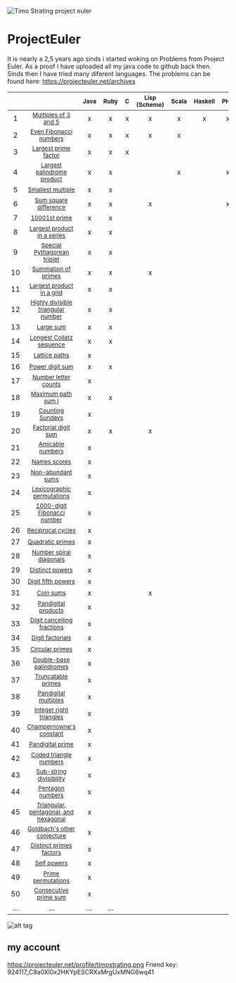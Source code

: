 ![Timo Strating project euler](https://projecteuler.net/profile/timostrating.png)

# ProjectEuler
It is nearly a 2,5 years ago sinds i started woking on Problems from Project Euler.
As a proof I have uploaded all my java code to github back then.
Sinds then I have tried many diferent languages.
The problems can be found here:  https://projecteuler.net/archives


|       |                                                                                             | <sup> Java </sup> | <sup> Ruby </sup> | <sup> C </sup> | <sup> Lisp (Scheme) </sup> | <sup> Scala </sup> | <sup> Haskell </sup> | <sup> PHP </sup> | <sup> Bash </sup> | <sup> PL/SQL </sup> | <sup> Mathematica </sup> |
| :-:   | :-:                                                                                         | :-:               | :-:               | :-:            | :-:                        | :-:                | :-:                  | :-:              | :-:               | :-:                 | :-:                      |
|     1 | <sub> [Multiples of 3 and 5](https://projecteuler.net/problem=1) </sub>                     | x                 | x                 | x              | x                          | x                  | x                    | x                | x                 | x                   | x                        |
|     2 | <sub> [Even Fibonacci numbers](https://projecteuler.net/problem=2) </sub>                   | x                 | x                 | x              | x                          | x                  |                      |                  |                   | x                   | x                        |
|     3 | <sub> [Largest prime factor](https://projecteuler.net/problem=3) </sub>                     | x                 | x                 | x              |                            |                    |                      |                  |                   | x                   | x                        |
|     4 | <sub> [Largest palindrome product](https://projecteuler.net/problem=4) </sub>               | x                 | x                 |                |                            | x                  |                      | x                |                   |                     | x                        |
|     5 | <sub> [Smallest multiple](https://projecteuler.net/problem=5) </sub>                        | x                 | x                 |                |                            |                    |                      |                  |                   |                     | x                        |
|     6 | <sub> [Sum square difference](https://projecteuler.net/problem=6) </sub>                    | x                 | x                 |                | x                          |                    |                      | x                |                   |                     | x                        |
|     7 | <sub> [10001st prime](https://projecteuler.net/problem=7) </sub>                            | x                 | x                 |                |                            |                    |                      |                  |                   |                     | x                        |
|     8 | <sub> [Largest product in a series](https://projecteuler.net/problem=8) </sub>              | x                 | x                 |                |                            |                    |                      |                  |                   |                     |                          |
|     9 | <sub> [Special Pythagorean triplet](https://projecteuler.net/problem=9) </sub>              | x                 | x                 |                |                            |                    |                      |                  |                   |                     |                          |
|    10 | <sub> [Summation of primes](https://projecteuler.net/problem=10) </sub>                     | x                 | x                 |                | x                          |                    |                      |                  |                   |                     | x                        |
|    11 | <sub> [Largest product in a grid](https://projecteuler.net/problem=11) </sub>               | x                 | x                 |                |                            |                    |                      |                  |                   |                     |                          |
|    12 | <sub> [Highly divisible triangular number](https://projecteuler.net/problem=12) </sub>      | x                 | x                 |                |                            |                    |                      |                  |                   |                     |                          |
|    13 | <sub> [Large sum](https://projecteuler.net/problem=13) </sub>                               | x                 | x                 |                |                            |                    |                      |                  |                   |                     |                          |
|    14 | <sub> [Longest Collatz sequence](https://projecteuler.net/problem=14) </sub>                | x                 | x                 |                |                            |                    |                      |                  |                   |                     |                          |
|    15 | <sub> [Lattice paths](https://projecteuler.net/problem=15) </sub>                           | x                 |                   |                |                            |                    |                      |                  |                   |                     |                          |
|    16 | <sub> [Power digit sum](https://projecteuler.net/problem=16) </sub>                         | x                 | x                 |                |                            |                    |                      |                  |                   |                     |                          |
|    17 | <sub> [Number letter counts](https://projecteuler.net/problem=17) </sub>                    | x                 |                   |                |                            |                    |                      |                  |                   |                     |                          |
|    18 | <sub> [Maximum path sum I](https://projecteuler.net/problem=18) </sub>                      | x                 | x                 |                |                            |                    |                      |                  |                   |                     |                          |
|    19 | <sub> [Counting Sundays](https://projecteuler.net/problem=19) </sub>                        | x                 |                   |                |                            |                    |                      |                  |                   |                     |                          |
|    20 | <sub> [Factorial digit sum](https://projecteuler.net/problem=20) </sub>                     | x                 | x                 |                | x                          |                    |                      |                  |                   |                     | x                        |
|    21 | <sub> [Amicable numbers](https://projecteuler.net/problem=21) </sub>                        | x                 |                   |                |                            |                    |                      |                  |                   |                     |                          |
|    22 | <sub> [Names scores](https://projecteuler.net/problem=22) </sub>                            | x                 |                   |                |                            |                    |                      |                  |                   |                     |                          |
|    23 | <sub> [Non-abundant sums](https://projecteuler.net/problem=23) </sub>                       | x                 |                   |                |                            |                    |                      |                  |                   |                     |                          |
|    24 | <sub> [Lexicographic permutations](https://projecteuler.net/problem=24) </sub>              | x                 |                   |                |                            |                    |                      |                  |                   |                     |                          |
|    25 | <sub> [1000-digit Fibonacci number](https://projecteuler.net/problem=25) </sub>             | x                 |                   |                |                            |                    |                      |                  |                   |                     |                          |
|    26 | <sub> [Reciprocal cycles](https://projecteuler.net/problem=26) </sub>                       | x                 |                   |                |                            |                    |                      |                  |                   |                     |                          |
|    27 | <sub> [Quadratic primes](https://projecteuler.net/problem=27) </sub>                        | x                 |                   |                |                            |                    |                      |                  |                   |                     |                          |
|    28 | <sub> [Number spiral diagonals](https://projecteuler.net/problem=28) </sub>                 | x                 |                   |                |                            |                    |                      |                  |                   |                     |                          |
|    29 | <sub> [Distinct powers](https://projecteuler.net/problem=29) </sub>                         | x                 |                   |                |                            |                    |                      |                  |                   |                     |                          |
|    30 | <sub> [Digit fifth powers](https://projecteuler.net/problem=30) </sub>                      | x                 |                   |                |                            |                    |                      |                  |                   |                     |                          |
|    31 | <sub> [Coin sums](https://projecteuler.net/problem=31) </sub>                               | x                 |                   |                | x                          |                    |                      |                  |                   |                     |                          |
|    32 | <sub> [Pandigital products](https://projecteuler.net/problem=32) </sub>                     | x                 |                   |                |                            |                    |                      |                  |                   |                     |                          |
|    33 | <sub> [Digit cancelling fractions](https://projecteuler.net/problem=33) </sub>              | x                 |                   |                |                            |                    |                      |                  |                   |                     |                          |
|    34 | <sub> [Digit factorials](https://projecteuler.net/problem=34) </sub>                        | x                 |                   |                |                            |                    |                      |                  |                   |                     |                          |
|    35 | <sub> [Circular primes](https://projecteuler.net/problem=35) </sub>                         | x                 |                   |                |                            |                    |                      |                  |                   |                     |                          |
|    36 | <sub> [Double-base palindromes](https://projecteuler.net/problem=36) </sub>                 | x                 |                   |                |                            |                    |                      |                  |                   |                     |                          |
|    37 | <sub> [Truncatable primes](https://projecteuler.net/problem=37) </sub>                      | x                 |                   |                |                            |                    |                      |                  |                   |                     |                          |
|    38 | <sub> [Pandigital multiples](https://projecteuler.net/problem=38) </sub>                    | x                 |                   |                |                            |                    |                      |                  |                   |                     |                          |
|    39 | <sub> [Integer right triangles](https://projecteuler.net/problem=39) </sub>                 | x                 |                   |                |                            |                    |                      |                  |                   |                     |                          |
|    40 | <sub> [Champernowne's constant](https://projecteuler.net/problem=40) </sub>                 | x                 |                   |                |                            |                    |                      |                  |                   |                     |                          |
|    41 | <sub> [Pandigital prime](https://projecteuler.net/problem=41) </sub>                        | x                 |                   |                |                            |                    |                      |                  |                   |                     |                          |
|    42 | <sub> [Coded triangle numbers](https://projecteuler.net/problem=42) </sub>                  | x                 |                   |                |                            |                    |                      |                  |                   |                     |                          |
|    43 | <sub> [Sub-string divisibility](https://projecteuler.net/problem=43) </sub>                 | x                 |                   |                |                            |                    |                      |                  |                   |                     |                          |
|    44 | <sub> [Pentagon numbers](https://projecteuler.net/problem=44) </sub>                        | x                 |                   |                |                            |                    |                      |                  |                   |                     |                          |
|    45 | <sub> [Triangular, pentagonal, and hexagonal](https://projecteuler.net/problem=45) </sub>   | x                 |                   |                |                            |                    |                      |                  |                   |                     |                          |
|    46 | <sub> [Goldbach's other conjecture](https://projecteuler.net/problem=46) </sub>             | x                 |                   |                |                            |                    |                      |                  |                   |                     |                          |
|    47 | <sub> [Distinct primes factors](https://projecteuler.net/problem=47) </sub>                 | x                 |                   |                |                            |                    |                      |                  |                   |                     |                          |
|    48 | <sub> [Self powers](https://projecteuler.net/problem=48) </sub>                             | x                 |                   |                |                            |                    |                      |                  |                   |                     |                          |
|    49 | <sub> [Prime permutations](https://projecteuler.net/problem=49) </sub>                      | x                 |                   |                |                            |                    |                      |                  |                   |                     |                          |
|    50 | <sub> [Consecutive prime sum](https://projecteuler.net/problem=50) </sub>                   | x                 |                   |                |                            |                    |                      |                  |                   |                     |                          |
|   ... | ...                                                                                         | ...               | ...               |                |                            |                    |                      |                  |                   |                     |                          |

![alt tag](https://raw.githubusercontent.com/timostrating/ProjectEuler/master/ProjectEuler-Dashboard.png)

## my account 
https://projecteuler.net/profile/timostrating.png
Friend key: 924117_C8a0Xl0x2HKYpESCRXxMrgUxMNG6wq41
